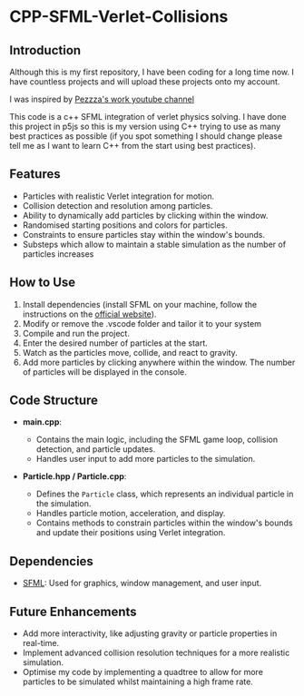 # CPP-SFML-Verlet-Collisions


## Introduction

Although this is my first repository, I have been coding for a long time now. I have countless projects and will upload these projects onto my account.

I was inspired by [Pezzza's work youtube channel](https://www.youtube.com/@PezzzasWork)

This code is a c++ SFML integration of verlet physics solving. I have done this project in p5js so this is my version using C++ trying to use as many best practices as possible (if you spot something I should change please tell me as I want to learn C++ from the start using best practices).

## Features

- Particles with realistic Verlet integration for motion.
- Collision detection and resolution among particles.
- Ability to dynamically add particles by clicking within the window.
- Randomised starting positions and colors for particles.
- Constraints to ensure particles stay within the window's bounds.
- Substeps which allow to maintain a stable simulation as the number of particles increases

## How to Use

1. Install dependencies (install SFML on your machine, follow the instructions on the [official website](https://www.sfml-dev.org/download.php)).
2. Modify or remove the .vscode folder and tailor it to your system
3. Compile and run the project.
4. Enter the desired number of particles at the start.
5. Watch as the particles move, collide, and react to gravity.
6. Add more particles by clicking anywhere within the window. The number of particles will be displayed in the console.

## Code Structure

- **main.cpp**:
    - Contains the main logic, including the SFML game loop, collision detection, and particle updates.
    - Handles user input to add more particles to the simulation.
    
- **Particle.hpp / Particle.cpp**:
    - Defines the `Particle` class, which represents an individual particle in the simulation.
    - Handles particle motion, acceleration, and display.
    - Contains methods to constrain particles within the window's bounds and update their positions using Verlet integration.

## Dependencies

- [SFML](https://www.sfml-dev.org/): Used for graphics, window management, and user input.

## Future Enhancements

- Add more interactivity, like adjusting gravity or particle properties in real-time.
- Implement advanced collision resolution techniques for a more realistic simulation.
- Optimise my code by implementing a quadtree to allow for more particles to be simulated whilst maintaining a high frame rate.

